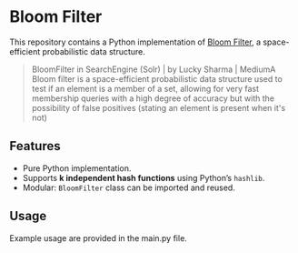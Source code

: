 # Bloom Filter

This repository contains a Python implementation of [Bloom Filter](https://en.wikipedia.org/wiki/Bloom_filter), a space-efficient probabilistic data structure.
> BloomFilter in SearchEngine (Solr) | by Lucky Sharma | MediumA Bloom filter is a space-efficient probabilistic data structure used to test if an element is a member of a set, allowing for very fast membership queries with a high degree of accuracy but with the possibility of false positives (stating an element is present when it's not)

## Features

- Pure Python implementation.  
- Supports **k independent hash functions** using Python’s `hashlib`.
- Modular: `BloomFilter` class can be imported and reused.

## Usage

Example usage are provided in the main.py file.
